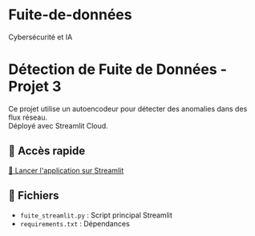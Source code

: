# Fuite-de-données
Cybersécurité et IA

# Détection de Fuite de Données - Projet 3

Ce projet utilise un autoencodeur pour détecter des anomalies dans des flux réseau.  
Déployé avec Streamlit Cloud.

## 🔗 Accès rapide

[🚀 Lancer l'application sur Streamlit](https://fuite-de-donnees.streamlit.app)

## 📁 Fichiers

- `fuite_streamlit.py` : Script principal Streamlit
- `requirements.txt` : Dépendances

